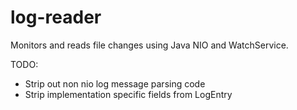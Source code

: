 # log-reader
Monitors and reads file changes using Java NIO and WatchService.

TODO:
* Strip out non nio log message parsing code
* Strip implementation specific fields from LogEntry

